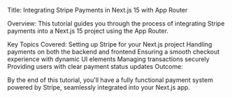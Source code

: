 Title: Integrating Stripe Payments in Next.js 15 with App Router

Overview: This tutorial guides you through the process of integrating Stripe payments into a Next.js 15 project using the App Router.

Key Topics Covered:
Setting up Stripe for your Next.js project
Handling payments on both the backend and frontend
Ensuring a smooth checkout experience with dynamic UI elements
Managing transactions securely
Providing users with clear payment status updates
Outcome:

By the end of this tutorial, you'll have a fully functional payment system powered by Stripe, seamlessly integrated into your Next.js app.
